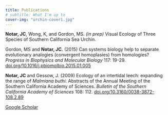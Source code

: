 ```yaml
---
title: Publications
# subtitle: What I'm up to
cover-img: "urchin-cover1.jpg"
---
```


**Notar, JC**, Wong, K, and Gordon, MS. _(in prep)_ Visual Ecology of Three Species of Southern California Sea Urchin.

Gordon, MS and **Notar, JC.** (2015) Can systems biology help to separate evolutionary analogies (convergent homoplasies) from homologies? _Progress in Biophysics and Molecular Biology_ 117: 19-29. [doi.org/10.1016/j.pbiomolbio.2015.01.005](https://doi.org/10.1016/j.pbiomolbio.2015.01.005)

**Notar, JC** and Gessow, J. (2009) Ecology of an intertidal leech: expanding the range of _Malmiana buthi_. Abstracts of the Annual Meeting of the Southern California Academy of Sciences. _Bulletin of the Southern California Academy of Sciences_ 108: 112. [doi.org/10.3160/0038-3872-108.2.89](https://doi.org/10.3160/0038-3872-108.2.89)

[Google Scholar](https://scholar.google.com/citations?user=eQlRnmEAAAAJ&hl=en&oi=ao)
